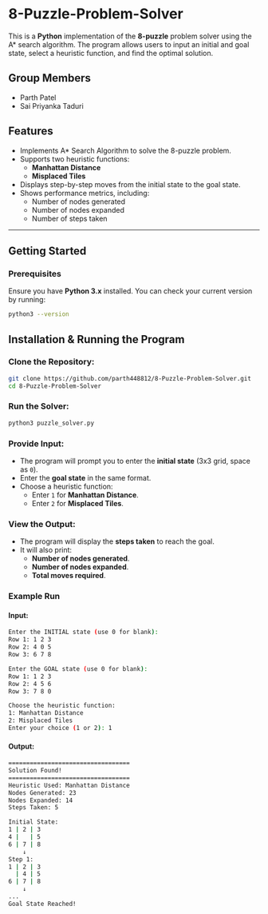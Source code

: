 # 8-Puzzle-Problem-Solver

This is a **Python** implementation of the **8-puzzle** problem solver using the A* search algorithm. The program allows users to input an initial and goal state, select a heuristic function, and find the optimal solution.

## Group Members 
- Parth Patel
- Sai Priyanka Taduri

## Features

- Implements A* Search Algorithm to solve the 8-puzzle problem.
- Supports two heuristic functions:
  - **Manhattan Distance**
  - **Misplaced Tiles**
- Displays step-by-step moves from the initial state to the goal state.
- Shows performance metrics, including:
  - Number of nodes generated
  - Number of nodes expanded
  - Number of steps taken

---

## Getting Started

### Prerequisites

Ensure you have **Python 3.x** installed. You can check your current version by running:

```bash
python3 --version
```
## Installation & Running the Program

### Clone the Repository:

```bash
git clone https://github.com/parth448812/8-Puzzle-Problem-Solver.git
cd 8-Puzzle-Problem-Solver
```
### Run the Solver:

```bash
python3 puzzle_solver.py
```

### Provide Input:

- The program will prompt you to enter the **initial state** (3x3 grid, space as `0`).
- Enter the **goal state** in the same format.
- Choose a heuristic function:
  - Enter `1` for **Manhattan Distance**.
  - Enter `2` for **Misplaced Tiles**.

### View the Output:

- The program will display the **steps taken** to reach the goal.
- It will also print:
  - **Number of nodes generated**.
  - **Number of nodes expanded**.
  - **Total moves required**.

### Example Run

#### Input:

```bash
Enter the INITIAL state (use 0 for blank):
Row 1: 1 2 3
Row 2: 4 0 5
Row 3: 6 7 8

Enter the GOAL state (use 0 for blank):
Row 1: 1 2 3
Row 2: 4 5 6
Row 3: 7 8 0

Choose the heuristic function:
1: Manhattan Distance
2: Misplaced Tiles
Enter your choice (1 or 2): 1
```
#### Output:

```bash
==================================
Solution Found!
==================================
Heuristic Used: Manhattan Distance
Nodes Generated: 23
Nodes Expanded: 14
Steps Taken: 5

Initial State:
1 | 2 | 3
4 |   | 5
6 | 7 | 8
    ↓
Step 1:
1 | 2 | 3
  | 4 | 5
6 | 7 | 8
    ↓
...
Goal State Reached!
